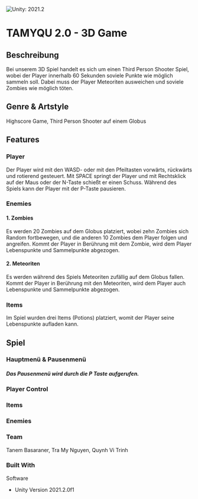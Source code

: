 ![Unity: 2021.2](https://img.shields.io/badge/unity-2021.2-ff6964)

# TAMYQU 2.0 - 3D Game

## Beschreibung
Bei unserem 3D Spiel handelt es sich um einen Third Person Shooter Spiel, wobei der Player innerhalb 60 Sekunden soviele Punkte wie möglich sammeln soll. Dabei muss der Player Meteoriten ausweichen und soviele Zombies wie möglich töten.


## Genre & Artstyle
Highscore Game, Third Person Shooter auf einem Globus


## Features

### Player 
Der Player wird mit den WASD- oder mit den Pfeiltasten vorwärts, rückwärts und rotierend gesteuert. Mit SPACE springt der Player und mit Rechtsklick auf der Maus oder der N-Taste schießt er einen Schuss.
Während des Spiels kann der Player mit der P-Taste pausieren.


### Enemies
#### 1. Zombies
Es werden 20 Zombies auf dem Globus platziert, wobei zehn Zombies sich Random fortbewegen, und die anderen 10 Zombies dem Player folgen und angreifen.
Kommt der Player in Berührung mit dem Zombie, wird dem Player Lebenspunkte und Sammelpunkte abgezogen.

#### 2. Meteoriten
Es werden während des Spiels Meteoriten zufällig auf dem Globus fallen. 
Kommt der Player in Berührung mit den Meteoriten, wird dem Player auch Lebenspunkte und Sammelpunkte abgezogen.

### Items
Im Spiel wurden drei Items (Potions) platziert, womit der Player seine Lebenspunkte aufladen kann.


## Spiel

### Hauptmenü & Pausenmenü

##### Das Pausenmenü wird durch die P Taste aufgerufen.

### Player Control

### Items

### Enemies


### Team
Tanem Basaraner, Tra My Nguyen, Quynh Vi Trinh

### Built With
Software
* Unity Version 2021.2.0f1
